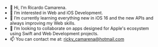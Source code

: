 - 👋 Hi, I’m Ricardo Camarena.
- 👀 I’m interested in Web and iOS Development.
- 🌱 I’m currently learning everything new in iOS 16 and the new APIs and always improving my Web skills.
- 💞️ I’m looking to collaborate on apps designed for Apple's ecosystem using Swift and Web Development projects.
- 📫 You can contact me at: ricky_camarena@hotmail.com

<!---
R3Camarena/R3Camarena is a ✨ special ✨ repository because its `README.md` (this file) appears on your GitHub profile.
You can click the Preview link to take a look at your changes.
--->
